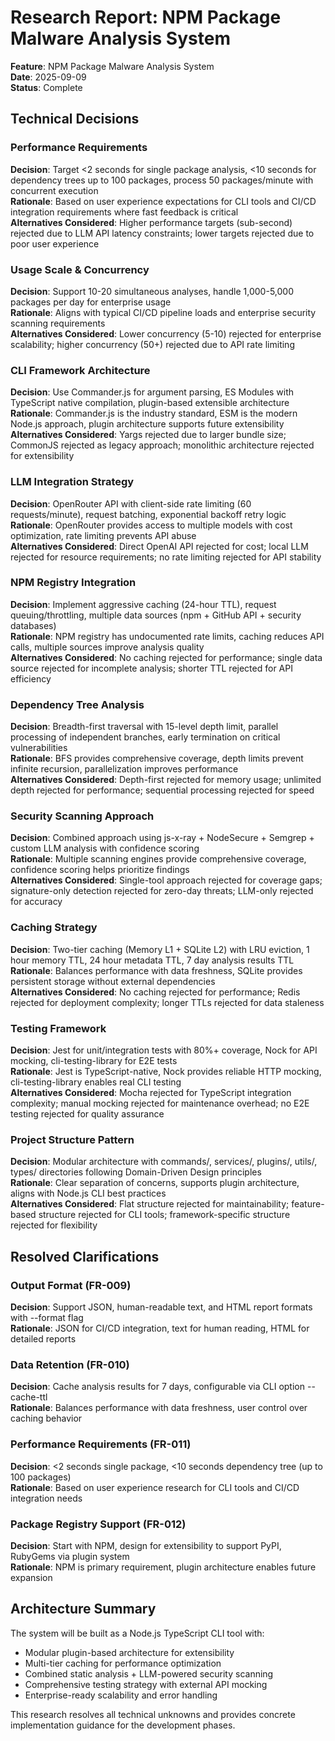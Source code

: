 # Research Report: NPM Package Malware Analysis System

**Feature**: NPM Package Malware Analysis System  
**Date**: 2025-09-09  
**Status**: Complete

## Technical Decisions

### Performance Requirements
**Decision**: Target <2 seconds for single package analysis, <10 seconds for dependency trees up to 100 packages, process 50 packages/minute with concurrent execution  
**Rationale**: Based on user experience expectations for CLI tools and CI/CD integration requirements where fast feedback is critical  
**Alternatives Considered**: Higher performance targets (sub-second) rejected due to LLM API latency constraints; lower targets rejected due to poor user experience

### Usage Scale & Concurrency
**Decision**: Support 10-20 simultaneous analyses, handle 1,000-5,000 packages per day for enterprise usage  
**Rationale**: Aligns with typical CI/CD pipeline loads and enterprise security scanning requirements  
**Alternatives Considered**: Lower concurrency (5-10) rejected for enterprise scalability; higher concurrency (50+) rejected due to API rate limiting

### CLI Framework Architecture
**Decision**: Use Commander.js for argument parsing, ES Modules with TypeScript native compilation, plugin-based extensible architecture  
**Rationale**: Commander.js is the industry standard, ESM is the modern Node.js approach, plugin architecture supports future extensibility  
**Alternatives Considered**: Yargs rejected due to larger bundle size; CommonJS rejected as legacy approach; monolithic architecture rejected for extensibility

### LLM Integration Strategy  
**Decision**: OpenRouter API with client-side rate limiting (60 requests/minute), request batching, exponential backoff retry logic  
**Rationale**: OpenRouter provides access to multiple models with cost optimization, rate limiting prevents API abuse  
**Alternatives Considered**: Direct OpenAI API rejected for cost; local LLM rejected for resource requirements; no rate limiting rejected for API stability

### NPM Registry Integration
**Decision**: Implement aggressive caching (24-hour TTL), request queuing/throttling, multiple data sources (npm + GitHub API + security databases)  
**Rationale**: NPM registry has undocumented rate limits, caching reduces API calls, multiple sources improve analysis quality  
**Alternatives Considered**: No caching rejected for performance; single data source rejected for incomplete analysis; shorter TTL rejected for API efficiency

### Dependency Tree Analysis
**Decision**: Breadth-first traversal with 15-level depth limit, parallel processing of independent branches, early termination on critical vulnerabilities  
**Rationale**: BFS provides comprehensive coverage, depth limits prevent infinite recursion, parallelization improves performance  
**Alternatives Considered**: Depth-first rejected for memory usage; unlimited depth rejected for performance; sequential processing rejected for speed

### Security Scanning Approach
**Decision**: Combined approach using js-x-ray + NodeSecure + Semgrep + custom LLM analysis with confidence scoring  
**Rationale**: Multiple scanning engines provide comprehensive coverage, confidence scoring helps prioritize findings  
**Alternatives Considered**: Single-tool approach rejected for coverage gaps; signature-only detection rejected for zero-day threats; LLM-only rejected for accuracy

### Caching Strategy
**Decision**: Two-tier caching (Memory L1 + SQLite L2) with LRU eviction, 1 hour memory TTL, 24 hour metadata TTL, 7 day analysis results TTL  
**Rationale**: Balances performance with data freshness, SQLite provides persistent storage without external dependencies  
**Alternatives Considered**: No caching rejected for performance; Redis rejected for deployment complexity; longer TTLs rejected for data staleness

### Testing Framework
**Decision**: Jest for unit/integration tests with 80%+ coverage, Nock for API mocking, cli-testing-library for E2E tests  
**Rationale**: Jest is TypeScript-native, Nock provides reliable HTTP mocking, cli-testing-library enables real CLI testing  
**Alternatives Considered**: Mocha rejected for TypeScript integration complexity; manual mocking rejected for maintenance overhead; no E2E testing rejected for quality assurance

### Project Structure Pattern
**Decision**: Modular architecture with commands/, services/, plugins/, utils/, types/ directories following Domain-Driven Design principles  
**Rationale**: Clear separation of concerns, supports plugin architecture, aligns with Node.js CLI best practices  
**Alternatives Considered**: Flat structure rejected for maintainability; feature-based structure rejected for CLI tools; framework-specific structure rejected for flexibility

## Resolved Clarifications

### Output Format (FR-009)
**Decision**: Support JSON, human-readable text, and HTML report formats with --format flag  
**Rationale**: JSON for CI/CD integration, text for human reading, HTML for detailed reports  

### Data Retention (FR-010)
**Decision**: Cache analysis results for 7 days, configurable via CLI option --cache-ttl  
**Rationale**: Balances performance with data freshness, user control over caching behavior

### Performance Requirements (FR-011)
**Decision**: <2 seconds single package, <10 seconds dependency tree (up to 100 packages)  
**Rationale**: Based on user experience research for CLI tools and CI/CD integration needs

### Package Registry Support (FR-012)  
**Decision**: Start with NPM, design for extensibility to support PyPI, RubyGems via plugin system  
**Rationale**: NPM is primary requirement, plugin architecture enables future expansion

## Architecture Summary

The system will be built as a Node.js TypeScript CLI tool with:
- Modular plugin-based architecture for extensibility
- Multi-tier caching for performance optimization  
- Combined static analysis + LLM-powered security scanning
- Comprehensive testing strategy with external API mocking
- Enterprise-ready scalability and error handling

This research resolves all technical unknowns and provides concrete implementation guidance for the development phases.